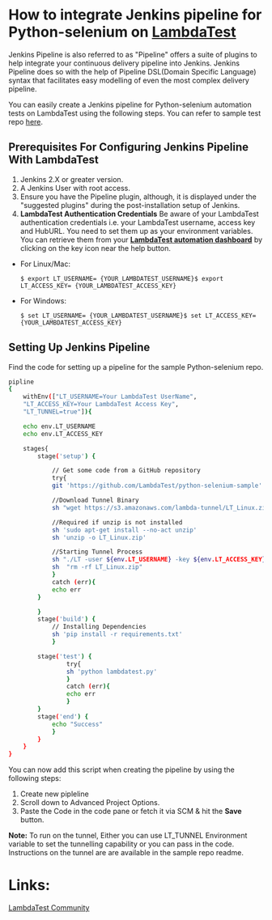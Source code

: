 # How to integrate Jenkins pipeline for Python-selenium on [LambdaTest](https://www.lambdatest.com/?utm_source=github&utm_medium=repo&utm_campaign=Python-selenium-jenkins)

Jenkins Pipeline is also referred to as "Pipeline" offers a suite of plugins to help integrate your continuous delivery pipeline into Jenkins. Jenkins Pipeline does so with the help of Pipeline DSL(Domain Specific Language) syntax that facilitates easy modelling of even the most complex delivery pipeline. 

You can easily create a Jenkins pipeline for Python-selenium automation tests on LambdaTest using the following steps. You can refer to sample test repo [here](https://github.com/LambdaTest/python-selenium-sample).

## Prerequisites For Configuring Jenkins Pipeline With LambdaTest

1.  Jenkins 2.X or greater version.
2.  A Jenkins User with root access.
3.  Ensure you have the Pipeline plugin, although, it is displayed under the "suggested plugins" during the post-installation setup of Jenkins.
4.  **LambdaTest Authentication Credentials**
Be aware of your LambdaTest authentication credentials i.e. your LambdaTest username, access key and HubURL. You need to set them up as your environment variables. You can retrieve them from your  **[LambdaTest automation dashboard](https://automation.lambdatest.com/)**  by clicking on the key icon near the help button.

-   For Linux/Mac:
    
    ```
    $ export LT_USERNAME= {YOUR_LAMBDATEST_USERNAME}$ export LT_ACCESS_KEY= {YOUR_LAMBDATEST_ACCESS_KEY}
    ```
    
-   For Windows:
    
    ```
    $ set LT_USERNAME= {YOUR_LAMBDATEST_USERNAME}$ set LT_ACCESS_KEY= {YOUR_LAMBDATEST_ACCESS_KEY}
    ```
## Setting Up Jenkins Pipeline

Find the code for setting up a pipeline for the sample Python-selenium repo.
```bash
pipline 
{
    withEnv(["LT_USERNAME=Your LambdaTest UserName",
    "LT_ACCESS_KEY=Your LambdaTest Access Key",
    "LT_TUNNEL=true"]){

    echo env.LT_USERNAME
    echo env.LT_ACCESS_KEY 

    stages{
        stage('setup') { 

            // Get some code from a GitHub repository
            try{
            git 'https://github.com/LambdaTest/python-selenium-sample'

            //Download Tunnel Binary
            sh "wget https://s3.amazonaws.com/lambda-tunnel/LT_Linux.zip"

            //Required if unzip is not installed
            sh 'sudo apt-get install --no-act unzip'
            sh 'unzip -o LT_Linux.zip'

            //Starting Tunnel Process 
            sh "./LT -user ${env.LT_USERNAME} -key ${env.LT_ACCESS_KEY} &"
            sh  "rm -rf LT_Linux.zip"
            }
            catch (err){
            echo err
        }

        }
        stage('build') {
            // Installing Dependencies
            sh 'pip install -r requirements.txt'
            }

        stage('test') {
                try{
                sh 'python lambdatest.py'
                }
                catch (err){
                echo err
                }  
        }
        stage('end') {  
            echo "Success" 
            }
        }
    }
}

```
You can now add this script when creating the pipeline by using the following steps:

1. Create new pipleline
2. Scroll down to Advanced Project Options.
3.  Paste the Code in the code pane or fetch it via SCM & hit the **Save** button.

**Note:**  To run on the tunnel, Either you can use LT_TUNNEL Environment variable to set the tunnelling capability or you can pass in the code. Instructions on the tunnel are are available in the sample repo readme.



# Links:

[LambdaTest Community](http://community.lambdatest.com/)

